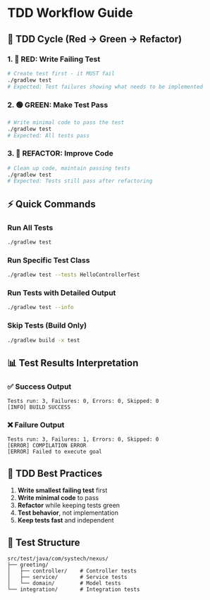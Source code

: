 # TDD Workflow Guide

## 🔄 TDD Cycle (Red → Green → Refactor)

### 1. 🔴 RED: Write Failing Test
```bash
# Create test first - it MUST fail
./gradlew test
# Expected: Test failures showing what needs to be implemented
```

### 2. 🟢 GREEN: Make Test Pass
```bash
# Write minimal code to pass the test
./gradlew test
# Expected: All tests pass
```

### 3. 🔵 REFACTOR: Improve Code
```bash
# Clean up code, maintain passing tests
./gradlew test
# Expected: Tests still pass after refactoring
```

## ⚡ Quick Commands

### Run All Tests
```bash
./gradlew test
```

### Run Specific Test Class
```bash
./gradlew test --tests HelloControllerTest
```

### Run Tests with Detailed Output
```bash
./gradlew test --info
```

### Skip Tests (Build Only)
```bash
./gradlew build -x test
```

## 📊 Test Results Interpretation

### ✅ Success Output
```
Tests run: 3, Failures: 0, Errors: 0, Skipped: 0
[INFO] BUILD SUCCESS
```

### ❌ Failure Output
```
Tests run: 3, Failures: 1, Errors: 0, Skipped: 0
[ERROR] COMPILATION ERROR
[ERROR] Failed to execute goal
```

## 🎯 TDD Best Practices
1. **Write smallest failing test** first
2. **Write minimal code** to pass
3. **Refactor** while keeping tests green
4. **Test behavior**, not implementation
5. **Keep tests fast** and independent

## 📁 Test Structure
```
src/test/java/com/systech/nexus/
├── greeting/
│   ├── controller/    # Controller tests
│   ├── service/       # Service tests
│   └── domain/        # Model tests
└── integration/       # Integration tests
```